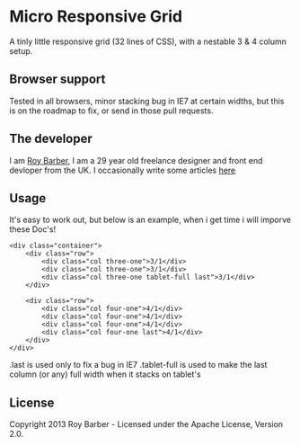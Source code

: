 # Micro Responsive Grid

A tinly little responsive grid (32 lines of CSS), with a nestable 3 & 4 column setup.

## Browser support

Tested in all browsers, minor stacking bug in IE7 at certain widths, but this is on the roadmap to fix, or send in those pull requests.

## The developer

I am [Roy Barber](http://roybarber.com), I am a 29 year old freelance designer and front end devloper from the UK. I occasionally write some articles [here](http://roybarber.com/blog/)

## Usage

It's easy to work out, but below is an example, when i get time i will imporve these Doc's!

    <div class="container">
        <div class="row">
            <div class="col three-one">3/1</div>
            <div class="col three-one">3/1</div>
            <div class="col three-one tablet-full last">3/1</div>
        </div>

        <div class="row">
			<div class="col four-one">4/1</div>
			<div class="col four-one">4/1</div>
			<div class="col four-one">4/1</div>
			<div class="col four-one last">4/1</div>
		</div>
    </div>

.last is used only to fix a bug in IE7
.tablet-full is used to make the last column (or any) full width when it stacks on tablet's

## License

Copyright 2013 Roy Barber - Licensed under the Apache License, Version 2.0.